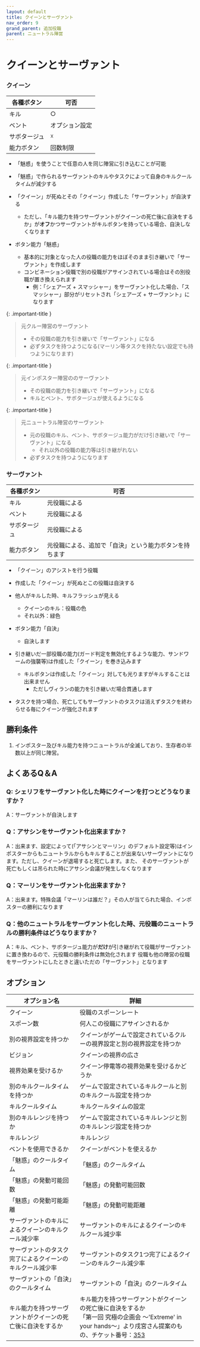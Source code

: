```yaml
---
layout: default
title: クイーンとサーヴァント
nav_order: 9
grand_parent: 追加役職
parent: ニュートラル陣営
---
```


# クイーンとサーヴァント

### クイーン

|  各種ボタン |  可否  |
| ---- | ---- |
|  キル  | ○ |
|  ベント  | オプション設定 |
|  サボタージュ  | ☓ |
|  能力ボタン  | 回数制限 |

- 「魅惑」を使うことで任意の人を同じ陣営に引き込むことが可能
- 「魅惑」で作られるサーヴァントのキルやタスクによって自身のキルクールタイムが減少する
- 「クイーン」が死ぬとその「クイーン」作成した「サーヴァント」が自決する
  - ただし、「キル能力を持つサーヴァントがクイーンの死亡後に自決をするか」が**オフ**かつサーヴァントがキルボタンを持っている場合、自決しなくなります

- ボタン能力「魅惑」
  - 基本的に対象となった人の役職の能力をほぼそのまま引き継いで「サーヴァント」を作成します
  - コンビネーション役職で別の役職がアサインされている場合はその別役職が置き換えられます
    - 例：「シェアーズ + スマッシャー」をサーヴァント化した場合、「スマッシャー」部分がリセットされ「シェアーズ + サーヴァント」になります

{: .important-title }
> 元クルー陣営のサーヴァント
>
>  * その役職の能力を引き継いで「サーヴァント」になる
>  * 必ずタスクを持つようになる(マーリン等タスクを持たない設定でも持つようになります)


{: .important-title }
> 元インポスター陣営ののサーヴァント
>
>  * その役職の能力を引き継いで「サーヴァント」になる
>  * キルとベント、サボタージュが使えるようになる


{: .important-title }
> 元ニュートラル陣営のサーヴァント
>
>  * 元の役職のキル、ベント、サボタージュ能力がだけ引き継いで「サーヴァント」になる
>      * それ以外の役職の能力等は引き継がれない
>  * 必ずタスクを持つようになります

### サーヴァント

|  各種ボタン |  可否  |
| ---- | ---- |
|  キル  | 元役職による |
|  ベント  | 元役職による |
|  サボタージュ  | 元役職による |
|  能力ボタン  | 元役職による、追加で「自決」という能力ボタンを持ちます |

- 「クイーン」のアシストを行う役職
- 作成した「クイーン」が死ぬとこの役職は自決する
- 他人がキルした時、キルフラッシュが見える
  - クイーンのキル：役職の色
  - それ以外：緑色

- ボタン能力「自決」
  - 自決します
- 引き継いだ一部役職の能力(ガード判定を無効化するような能力、サンドワームの強襲等)は作成した「クイーン」を巻き込みます
  - キルボタンは作成した「クイーン」対しても光りますがキルすることは出来ません
    - ただしヴィランの能力を引き継いだ場合貫通します
- タスクを持つ場合、死亡してもサーヴァントのタスクは消えずタスクを終わらせる毎にクイーンが強化されます

## 勝利条件
1. インポスター及びキル能力を持つニュートラルが全滅しており、生存者の半数以上が同じ陣営。


## よくあるQ＆A

### Q: シェリフをサーヴァント化した時にクイーンを打つとどうなりますか？
A：サーヴァントが自決します

### Q：アサシンをサーヴァント化出来ますか？

A：出来ます、設定によって(「アサシンとマーリン」のデフォルト設定等)はインポスターからもニュートラルからもキルすることが出来ないサーヴァントになります。ただし、クイーンが退場すると死亡します。また、
そのサーヴァントが死亡もしくは吊られた時にアサシン会議が発生しなくなります

### Q：マーリンをサーヴァント化出来ますか？

A：出来ます。特殊会議「マーリンは誰だ？」その人が当てられた場合、インポスターの勝利になります

### Q：他のニュートラルをサーヴァント化した時、元役職のニュートラルの勝利条件はどうなりますか？

A：キル、ベント、サボタージュ能力が**だけ**が引き継がれて役職がサーヴァントに置き換わるので、元役職の勝利条件は無効化されます
役職も他の陣営の役職をサーヴァントにしたときと違いただの「サーヴァント」となります

## オプション

|  オプション名 |  詳細  |
| ---- | ---- |
|  クイーン  | 役職のスポーンレート |
|  スポーン数  | 何人この役職にアサインされるか |
|  別の視界設定を持つか  |  クイーンがゲームで設定されているクルーの視界設定と別の視界設定を持つか  |
|  ビジョン  |  クイーンの視界の広さ  |
|  視界効果を受けるか  |  クイーン停電等の視界効果を受けるかどうか  |
|  別のキルクールタイムを持つか  | ゲームで設定されているキルクールと別のキルクール設定を持つか |
|  キルクールタイム  |  キルクールタイムの設定  |
|  別のキルレンジを持つか  |  ゲームで設定されているキルレンジと別のキルレンジ設定を持つか  |
|  キルレンジ  |  キルレンジ  |
| ベントを使用できるか | クイーンがベントを使えるか |
|  「魅惑」のクールタイム  |  「魅惑」のクールタイム  |
|  「魅惑」の発動可能回数  |  「魅惑」の発動可能回数  |
|  「魅惑」の発動可能距離  |  「魅惑」の発動可能距離  |
|  サーヴァントのキルによるクイーンのキルクール減少率  |  サーヴァントのキルによるクイーンのキルクール減少率  |
|  サーヴァントのタスク完了によるクイーンのキルクール減少率  |  サーヴァントのタスク1つ完了によるクイーンのキルクール減少率  |
|  サーヴァントの「自決」のクールタイム  |  サーヴァントの「自決」のクールタイム  |
| キル能力を持つサーヴァントがクイーンの死亡後に自決をするか | キル能力を持つサーヴァントがクイーンの死亡後に自決をするか<br>「第一回 究極の企画会  ～'Extreme' in your hands～」より戌宮さん提案のもの、チケット番号：[353](https://github.com/yukieiji/ExtremeRoles/issues/353) |
